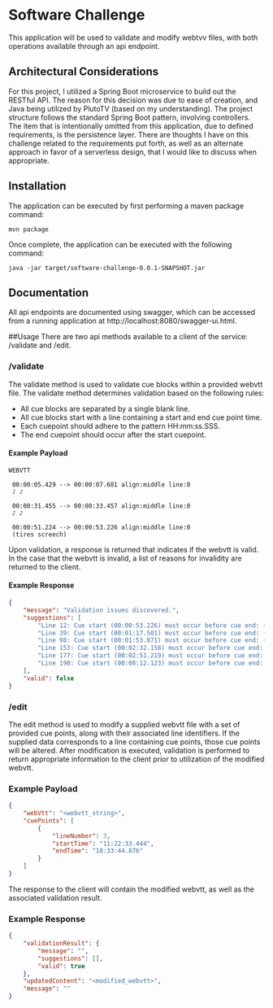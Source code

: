 # Software Challenge

This application will be used to validate and modify webtvv files, with both operations available through an api endpoint.

## Architectural Considerations
For this project, I utilized a Spring Boot microservice to build out the RESTful API.  The reason for this decision was 
due to ease of creation, and Java being utilized by PlutoTV (based on my understanding).  The project structure follows 
the standard Spring Boot pattern, involving controllers.  The item that is intentionally omitted from this application,
due to defined requirements, is the persistence layer.  There are thoughts I have on this challenge related to
the requirements put forth, as well as an alternate approach in favor of a serverless design, that I would like to 
discuss when appropriate.

## Installation
The application can be executed by first performing a maven package command:
```shell script
mvn package
```

Once complete, the application can be executed with the following command: 
```shell script
java -jar target/software-challenge-0.0.1-SNAPSHOT.jar
```

## Documentation
All api endpoints are documented using swagger, 
which can be accessed from a running application at http://localhost:8080/swagger-ui.html.

##Usage
There are two api methods available to a client of the service: /validate and /edit.

### /validate
The validate method is used to validate cue blocks within a provided webvtt file.  The validate method determines validation based on the following rules:
* All cue blocks are separated by a single blank line.
* All cue blocks start with a line containing a start and end cue point time.  
* Each cuepoint should adhere to the pattern HH:mm:ss.SSS.
* The end cuepoint should occur after the start cuepoint.

#### Example Payload
```
WEBVTT
 
 00:00:05.429 --> 00:00:07.681 align:middle line:0
 ♪ ♪
 
 00:00:31.455 --> 00:00:33.457 align:middle line:0
 ♪ ♪
 
 00:00:51.224 --> 00:00:53.226 align:middle line:0
 (tires screech)
```

Upon validation, a response is returned that indicates if the webvtt is valid.  In the case that the webvtt is invalid, a list of reasons for invalidity are returned to the client.

#### Example Response
```json
{
    "message": "Validation issues discovered.",
    "suggestions": [
        "Line 12: Cue start (00:00:53.226) must occur before cue end: (00:00:53.226)",
        "Line 39: Cue start (00:01:17.501) must occur before cue end: (00:01:17.501)",
        "Line 98: Cue start (00:01:53.871) must occur before cue end: (00:01:53.871)",
        "Line 153: Cue start (00:02:32.158) must occur before cue end: (00:02:32.158)",
        "Line 177: Cue start (00:02:51.219) must occur before cue end: (00:02:51.219)",
        "Line 198: Cue start (00:08:12.123) must occur before cue end: (00:03:04.358)"
    ],
    "valid": false
}
```

### /edit
The edit method is used to modify a supplied webvtt file with a set of provided cue points, along with their associated line identifiers.  If the supplied data corresponds to a line containing cue points, those cue points will be altered.
After modification is executed, validation is performed to return appropriate information to the client prior to utilization of the modified webvtt.

### Example Payload
```json
{
    "webVtt": "<webvtt_string>",
    "cuePoints": [
        {
            "lineNumber": 3,
            "startTime": "11:22:33.444",
            "endTime": "18:33:44.876"
        }
    ]
}
```

The response to the client will contain the modified webvtt, as well as the associated validation result.

### Example Response
```json
{
    "validationResult": {
        "message": "",
        "suggestions": [],
        "valid": true
    },
    "updatedContent": "<modified_webvtt>",
    "message": ""
}
```